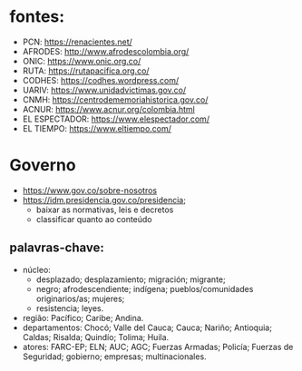 # fontes:
- PCN: https://renacientes.net/
- AFRODES: http://www.afrodescolombia.org/
- ONIC: https://www.onic.org.co/
- RUTA: https://rutapacifica.org.co/
- CODHES: https://codhes.wordpress.com/
- UARIV: https://www.unidadvictimas.gov.co/
- CNMH: https://centrodememoriahistorica.gov.co/
- ACNUR: https://www.acnur.org/colombia.html
- EL ESPECTADOR: https://www.elespectador.com/
- EL TIEMPO: https://www.eltiempo.com/

# Governo
- https://www.gov.co/sobre-nosotros
- https://idm.presidencia.gov.co/presidencia;
  - baixar as normativas, leis e decretos
  - classificar quanto ao conteúdo

## palavras-chave: 
- núcleo: 
  - desplazado; desplazamiento; migración; migrante; 
  - negro; afrodescendiente; indígena; pueblos/comunidades originarios/as; mujeres; 
  - resistencia; leyes.
- região: Pacífico; Caribe; Andina.
- departamentos:  Chocó; Valle del Cauca; Cauca; Nariño; Antioquia; Caldas; Risalda; Quindío; Tolima; Huila.
- atores: FARC-EP; ELN; AUC; AGC; Fuerzas Armadas; Policía; Fuerzas de Seguridad; gobierno; empresas; multinacionales.


